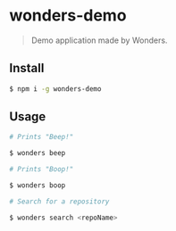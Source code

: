 # wonders-demo

> Demo application made by Wonders.

## Install

```bash
$ npm i -g wonders-demo
```

## Usage

```bash
# Prints "Beep!"

$ wonders beep

# Prints "Boop!"

$ wonders boop

# Search for a repository

$ wonders search <repoName>
```
